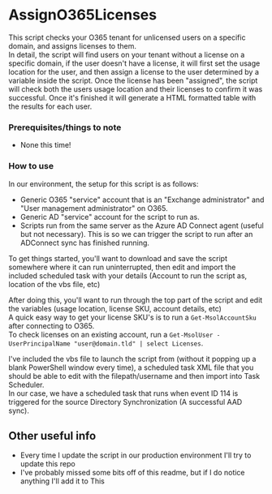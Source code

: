 # AssignO365Licenses
This script checks your O365 tenant for unlicensed users on a specific domain, and assigns licenses to them. <br/> In detail, the script will find users on your tenant without a license on a specific domain, if the user doesn't have a license, it will  first set the usage location for the user, and then assign a license to the user determined by a variable inside the script. Once the license has been "assigned", the script will check both the users usage location and their licenses to confirm it was successful. Once it's finished it will generate a HTML formatted table with the results for each user.

### Prerequisites/things to note
- None this time!

### How to use
In our environment, the setup for this script is as follows:
- Generic O365 "service" account that is an "Exchange administrator" and "User management administrator" on O365.
- Generic AD "service" account for the script to run as.
- Scripts run from the same server as the Azure AD Connect agent (useful but not necessary). This is so we can trigger the script to run after an ADConnect sync has finished running.

To get things started, you'll want to download and save the script somewhere where it can run uninterrupted, then edit and import the included scheduled task with your details (Account to run the script as, location of the vbs file, etc)<br/>

After doing this, you'll want to run through the top part of the script and edit the variables (usage location, license SKU, account details, etc)<br/>
A quick easy way to get your license SKU's is to run a ``Get-MsolAccountSku`` after connecting to O365.<br/>
To check licenses on an existing account, run a ``Get-MsolUser -UserPrincipalName "user@domain.tld" | select Licenses``.

I've included the vbs file to launch the script from (without it popping up a blank PowerShell window every time), a scheduled task XML file that you should be able to edit with the filepath/username and then import into Task Scheduler. <br />
In our case, we have a scheduled task that runs when event ID 114 is triggered for the source Directory Synchronization (A successful AAD sync).

## Other useful info
- Every time I update the script in our production environment I'll try to update this repo
- I've probably missed some bits off of this readme, but if I do notice anything I'll add it to This
